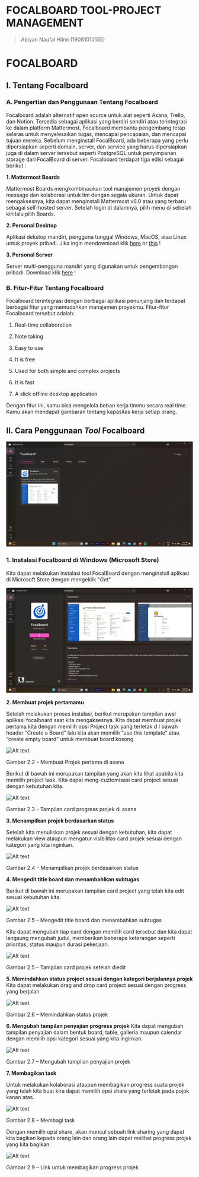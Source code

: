 # FOCALBOARD TOOL-PROJECT MANAGEMENT
> Abiyan Naufal Hilmi (19081010135)

# FOCALBOARD
## I. Tentang Focalboard
### A. Pengertian dan Penggunaan Tentang Focalboard

Focalboard adalah alternatif open source untuk alat seperti Asana, Trello, dan Notion. Tersedia sebagai aplikasi yang berdiri sendiri atau terintegrasi ke dalam platform 
Mattermost, Focalboard membantu pengembang tetap selaras untuk menyelesaikan tugas, mencapai pencapaian, dan mencapai tujuan mereka. Sebelum menginstall FocalBoard, ada 
beberapa yang perlu dipersiapkan seperti domain, server, dan service yang harus dipersiapkan juga di dalam server tersebut seperti PostgreSQL untuk penyimpanan storage dari 
FocalBoard di server. Focalboard terdapat tiga edisi sebagai berikut :

 **1. Mattermost Boards**
 
 Mattermost Boards mengkombinasikan tool manajemen proyek dengan message dan kolaborasi untuk tim dengan segala ukuran. Untuk dapat mengaksesnya, kita dapat menginstall
 Mattermost v6.0 atau yang terbaru sebagai self-hosted server. Setelah login di dalamnya, pilih menu di sebelah kiri lalu pilih Boards.

 **2. Personal Desktop**
 
 Aplikasi dekstop mandiri, pengguna tunggal Windows, MacOS, atau Linux untuk proyek pribadi. Jika ingin mendownload klik [here](https://github.com/mattermost/focalboard/releases) or [this](https://www.focalboard.com/download/personal-edition/desktop/) !

 **3. Personal Server**
 
 Server multi-pengguna mandiri yang digunakan untuk pengembangan pribadi. Download klik [here](https://www.focalboard.com/download/personal-edition/ubuntu/) !

### B. Fitur-Fitur Tentang Focalboard

Focalboard terintegrasi dengan berbagai aplikasi penunjang dan terdapat berbagai fitur yang memudahkan manajemen proyekmu. Fitur-fitur Focalboard tersebut adalah:

1.  Real-time collaboration
 
2.  Note taking
 
3.  Easy to use
 
4.  It is free
 
5.  Used for both simple and complex projects
 
6.  It is fast
 
7.  A slick offline desktop application
 
Dengan fitur ini, kamu bisa mengelola beban kerja timmu secara real time. Kamu akan mendapat gambaran tentang kapasitas kerja setiap orang.

## II. Cara Penggunaan *Tool* Focalboard

<img src="Dokumentasi FocalBoard/FOCALBOARD 1.png" alt="Photo FocalBoard" title="Optional title">

### 1.	Instalasi Focalboard di Windows (Microsoft Store)

Kita dapat melakukan instalasi *tool* FocalBoard dengan menginstall aplikasi di Microsoft Store dengan mengeklik "*Get*"

<img src="Dokumentasi FocalBoard/FOCALBOARD 2.png" alt="Photo FocalBoard" title="Optional title">

**2.	Membuat projek pertamamu**

Setelah melakukan proses instalasi, berikut merupakan tampilan awal aplikasi focalboard saat kita mengaksesnya. Kita dapat membuat projek pertama kita dengan memilih opsi Project task yang terletak d I bawah header “Create a Board” lalu kita akan memilih “use this template” atau “create empty board” untuk membuat board kosong

<img src="focalboard/2.2.png" alt="Alt text" title="Optional title">

Gambar 2.2 – Membuat Projek pertama di asana


Berikut di bawah ini merupakan tampilan yang akan kita lihat apabila kita memilih project task. Kita dapat meng-cuztomisasi card project sesuai dengan kebutuhan kita.

<img src="focalboard/2.3.png" alt="Alt text" title="Optional title"> 

Gambar 2.3 – Tampilan card progress projek di asana


**3.	Menampilkan projek berdasarkan status**

Setelah kita menuliskan projek sesuai dengan kebutuhan, kita dapat melakukan view ataupun mengatur visibilitas card projek sesuai dengan kategori yang kita inginkan.

<img src="focalboard/2.4.png" alt="Alt text" title="Optional title">

Gambar 2.4 – Menampilkan projek berdasarkan status


**4.	Mengedit title board dan menambahlkan subtugas**

Berikut di bawah ini merupakan tampilan card project yang telah kita edit sesuai kebutuhan kita.

<img src="focalboard/2.5.png" alt="Alt text" title="Optional title">

Gambar 2.5 – Mengedit title board dan menambahkan subtugas


Kita dapat mengubah tiap card dengan memilih card tersebut dan kita dapat langsung mengubah judul, memberikan beberapa keterangan seperti prioritas, status maupun durasi pekerjaan.                             
    
<img src="focalboard/2.5.png" alt="Alt text" title="Optional title"> 

Gambar 2.5 – Tampilan card projek setelah diedit
   
**5.	Memindahkan status project sesuai dengan kategori berjalannya projek**
Kita dapat melakukan drag and drop card project sesuai dengan progress yang berjalan

<img src="focalboard/2.6.png" alt="Alt text" title="Optional title">

Gambar 2.6 – Memindahkan status projek


**6.	Mengubah tampilan penyajian progress projek**
Kita dapat mengubah tampilan penyajian dalam bentuk board, table, galleria maupun calendar dengan memilih opsi kategori sesuai yang kita inginkan.

<img src="focalboard/2.6.png" alt="Alt text" title="Optional title">

Gambar 2.7 – Mengubah tampilan penyajian projek


**7.	Membagikan task**

Untuk melakukan kolaborasi ataupun membagikan progress suatu projek yang telah kita buat kira dapat memilih opsi share yang terletak pada pojok kanan atas.

<img src="focalboard/2.8.png" alt="Alt text" title="Optional title">

Gambar 2.8 – Membagi task


Dengan memilih opsi share, akan muncul sebuah link sharing yang dapat kita bagikan kepada orang lain dan orang lain dapat melihat progress projek yang kita bagikan.

<img src="focalboard/2.9.png" alt="Alt text" title="Optional title">

Gambar 2.9 – Link untuk membagikan progress projek
